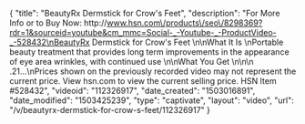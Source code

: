 {
    "title": "BeautyRx Dermstick for Crow's Feet",
    "description": "For More Info or to Buy Now: http:\/\/www.hsn.com\/products\/seo\/8298369?rdr=1&sourceid=youtube&cm_mmc=Social-_-Youtube-_-ProductVideo-_-528432\nBeautyRx Dermstick for Crow's Feet \n\nWhat It Is \nPortable beauty treatment that provides long term improvements in the appearance of eye area wrinkles, with continued use \n\nWhat You Get \n\n\n    .21...\nPrices shown on the previously recorded video may not represent the current price.  View hsn.com to view the current selling price. HSN Item #528432",
    "videoid": "112326917",
    "date_created": "1503016891",
    "date_modified": "1503425239",
    "type": "captivate",
    "layout": "video",
    "url": "\/v\/beautyrx-dermstick-for-crow-s-feet\/112326917"
}